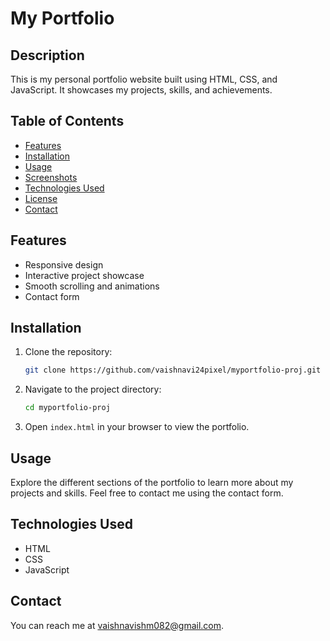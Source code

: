 
# My Portfolio

## Description
This is my personal portfolio website built using HTML, CSS, and JavaScript. It showcases my projects, skills, and achievements.

## Table of Contents
- [Features](#features)
- [Installation](#installation)
- [Usage](#usage)
- [Screenshots](#screenshots)
- [Technologies Used](#technologies-used)
- [License](#license)
- [Contact](#contact)

## Features
- Responsive design
- Interactive project showcase
- Smooth scrolling and animations
- Contact form

## Installation
1. Clone the repository:
   ```bash
   git clone https://github.com/vaishnavi24pixel/myportfolio-proj.git
   ```
2. Navigate to the project directory:
   ```bash
   cd myportfolio-proj
   ```
3. Open `index.html` in your browser to view the portfolio.

## Usage
Explore the different sections of the portfolio to learn more about my projects and skills. Feel free to contact me using the contact form.

## Technologies Used
- HTML
- CSS
- JavaScript

## Contact
You can reach me at [vaishnavishm082@gmail.com](mailto:your-email@example.com).


